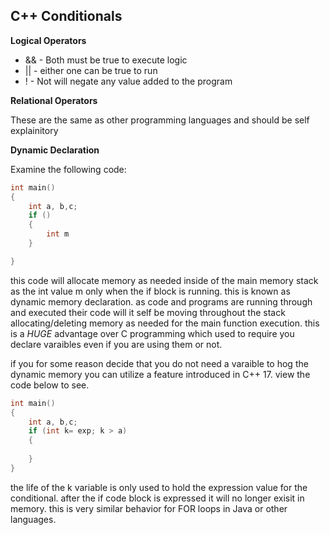 ## C++ Conditionals

**Logical Operators**

* && - Both must be true to execute logic
* || - either one can be true to run 
* ! - Not will negate any value added to the program

**Relational Operators**

These are the same as other programming languages and should be self explainitory

**Dynamic Declaration**

Examine the following code:

```cpp
int main()
{
    int a, b,c;
    if ()
    {
        int m
    }

}
```

this code will allocate memory as needed inside of the main memory stack as the int value m only when the if block is running. this is known as dynamic memory declaration. as code and programs are running through and executed their code will it self be moving throughout the stack allocating/deleting memory as needed for the main function execution. this is a *HUGE* advantage over C programming which used to require you declare varaibles even if you are using them or not.

if you for some reason decide that you do not need a varaible to hog the dynamic memory you can utilize a feature introduced in C++ 17. view the code below to see.

```cpp
int main()
{
    int a, b,c;
    if (int k= exp; k > a)
    {
        
    }
}
```

the life of the k variable is only used to hold the expression value for the conditional. after the if code block is expressed it will no longer exisit in memory.
 this is very similar behavior for FOR loops in Java or other languages.